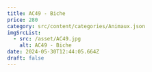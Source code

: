 ```yaml
---
title: AC49 - Biche
price: 280
category: src/content/categories/Animaux.json
imgSrcList:
  - src: /asset/AC49.jpg
    alt: AC49 - Biche
date: 2024-05-30T12:44:05.664Z
draft: false
---
```



